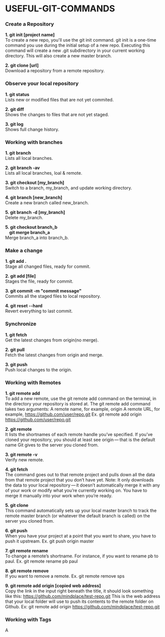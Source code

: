 # USEFUL-GIT-COMMANDS

### **Create a Repository**
**1. git init [project name]**<br />
To create a new repo, you'll use the git init command. git init is a one-time command you use during the initial setup of a new repo. Executing this command will create a new .git subdirectory in your current working directory. This will also create a new master branch.

**2. git clone [url]**<br />
Download a repository from a remote repository.

### **Observe your local repository**
**1. git status**<br />
Lists new or modified files that are not yet commited.

**2. git diff**<br />
Shows the changes to files that are not yet staged.

**3. git log**<br />
Shows full change history.

### **Working with branches**
**1. git branch**<br />
Lists all local branches.

**2. git branch -av**<br />
Lists all local branches, loal & remote.

**3. git checkout [my_branch]**<br />
Switch to a branch, my_branch, and update working directory.

**4. git branch [new_branch]**<br />
Create a new branch called new_branch.

**5. git branch -d [my_branch]**<br />
Delete my_branch.

**5. git checkout branch_b**<br />
**&nbsp; &nbsp; git merge branch_a**<br />
Merge branch_a into branch_b.

### **Make a change**
**1. git add .**<br />
Stage all changed files, ready for commit.

**2. git add [file]**<br />
Stages the file, ready for commit.

**3. git commit -m "commit message"**<br />
Commits all the staged files to local repository.

**4. git reset --hard**<br />
Revert everything to last commit.

### **Synchronize**
**1. git fetch**<br />
Get the latest changes from origin(no merge).

**2. git pull**<br />
Fetch the latest changes from origin and merge.

**3. git push**<br />
Push local changes to the origin.

### **Working with Remotes**
**1. git remote add <remote name> <url>**<br />
To add a new remote, use the git remote add command on the terminal, in the directory your repository is stored at.
The git remote add command takes two arguments:
A remote name, for example, origin
A remote URL, for example, https://github.com/user/repo.git
Ex. git remote add origin https://github.com/user/repo.git

**2. git remote**<br />
It lists the shortnames of each remote handle you’ve specified. If you’ve cloned your repository, you should at least see origin — that is the default name Git gives to the server you cloned from.

**3. git remote -v**<br />
Verify new remote.

**4. git fetch <remote>**<br />
The command goes out to that remote project and pulls down all the data from that remote project that you don’t have yet.
Note: It only downloads the data to your local repository — it doesn’t automatically merge it with any of your work or modify what you’re currently working on. You have to merge it manually into your work when you’re ready.

**5. git clone**<br />
This command automatically sets up your local master branch to track the remote master branch (or whatever the default branch is called) on the server you cloned from.

**6. git push <remote> <branch>**<br />
When you have your project at a point that you want to share, you have to push it upstream.
Ex. git push origin master
  
**7. git remote rename**<br />
To change a remote’s shortname. For instance, if you want to rename pb to paul.
Ex. git remote rename pb paul

**8. git remote remove <remote>**<br />
If you want to remove a remote.
Ex. git remote remove sps

**9. git remote add origin [copied web address]**<br />
Copy the link in the input right beneath the title, it should look something like this: https://github.com/mindplace/test-repo.git This is the web address that your local folder will use to push its contents to the remote folder on Github.
Ex: git remote add origin https://github.com/mindplace/test-repo.git

### **Working with Tags**
A
